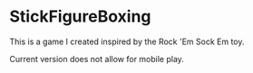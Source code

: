 # StickFigureBoxing
This is a game I created inspired by the Rock 'Em Sock Em toy.


Current version does not allow for mobile play.
